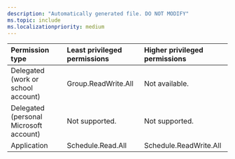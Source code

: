```yaml
---
description: "Automatically generated file. DO NOT MODIFY"
ms.topic: include
ms.localizationpriority: medium
---
```


|Permission type|Least privileged permissions|Higher privileged permissions|
|:---|:---|:---|
|Delegated (work or school account)|Group.ReadWrite.All|Not available.|
|Delegated (personal Microsoft account)|Not supported.|Not supported.|
|Application|Schedule.Read.All|Schedule.ReadWrite.All|

